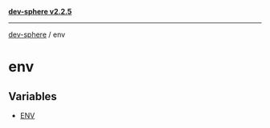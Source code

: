 [**dev-sphere v2.2.5**](../README.md)

***

[dev-sphere](../modules.md) / env

# env

## Variables

- [ENV](variables/ENV.md)
